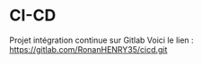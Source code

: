 # CI-CD
Projet intégration continue sur Gitlab
Voici le lien : https://gitlab.com/RonanHENRY35/cicd.git
